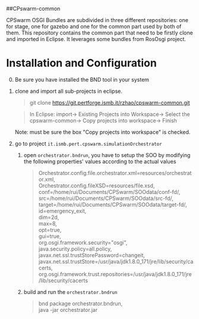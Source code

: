 ##CPswarm-common

CPSwarm OSGI Bundles are subdivided in three different repositories: one for stage, one for gazebo and one for the common part used by both of them. This repository contains the common part that need to be firstly clone and imported in Eclipse. It leverages some bundles from RosOsgi project.

# Installation and Configuration
0. Be sure you have installed the BND tool in your system
1. clone and import all sub-projects in eclipse.
    >git clone https://git.pertforge.ismb.it/rzhao/cpswarm-common.git

    >In Eclipse: import-> Existing Projects into Workspace-> Select the cpswarm-common-> Copy projects into workspace-> Finish

    Note: must be sure the box "Copy projects into workspace" is checked.
2. go to project `it.ismb.pert.cpswarm.simulationOrchestrator` 
    1. open `orchestrator.bndrun`, you have to setup the SOO by modifying the following properties' values according to the actual values
        >Orchestrator.config.file.orchestrator.xml=resources/orchestrator.xml,\
	    >Orchestrator.config.fileXSD=resources/file.xsd,\
        >conf=/home/rui/Documents/CPSwarm/SOOdata/conf-fd/,\
	    >src=/home/rui/Documents/CPSwarm/SOOdata/src-fd/,\
	    >target=/home/rui/Documents/CPSwarm/SOOdata/target-fd/,\
        >id=emergency_exit,\
     	>dim=2d,\
	    >max=8,\
	    >opt=true,\
	    >gui=true,\
	    >org.osgi.framework.security="osgi",\
	    >java.security.policy=all.policy,\
	    >javax.net.ssl.trustStorePassword=changeit,\
        >javax.net.ssl.trustStore=/usr/java/jdk1.8.0_171/jre/lib/security/cacerts,\
	    >org.osgi.framework.trust.repositories=/usr/java/jdk1.8.0_171/jre/lib/security/cacerts
    2. build and run the `orchestrator.bndrun`
        >bnd package orchestrator.bndrun,\
        >java -jar orchestrator.jar


